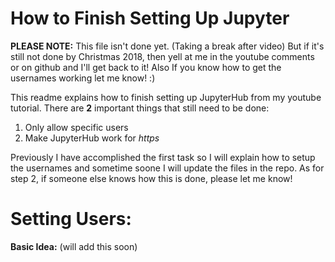 # How to Finish Setting Up Jupyter

**PLEASE NOTE:** This file isn't done yet. (Taking a break after video) But if it's still not done by Christmas 2018, then yell at me in the youtube comments or on github and I'll get back to it! Also If you know how to get the usernames working let me know! :)

This readme explains how to finish setting up JupyterHub from my youtube tutorial. There are **2** important things that still need to be done:
1. Only allow specific users
2. Make JupyterHub work for *https*

Previously I have accomplished the first task so I will explain how to setup the usernames and sometime soone I will update the files in the repo. As for step 2, if someone else knows how this is done, please let me know!

# Setting Users:

**Basic Idea:** (will add this soon)






